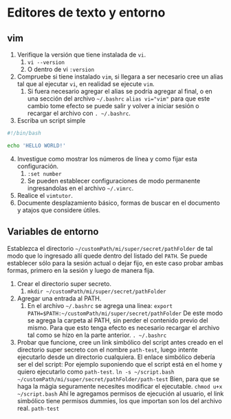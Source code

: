 # Editores de texto y entorno

## vim

1. Verifique la versión que tiene instalada de `vi`.
   1. `vi --version `
   2. O dentro de vi `:version`
2. Compruebe si tiene instalado `vim`, si llegara a ser necesario cree un alias tal que al ejecutar `vi`, en realidad se ejecute `vim`.
   1. Si fuera necesario agregar el alias se podría agregar al final, o en una sección del archivo `~/.bashrc`
   `alias vi="vim"`
   para que este cambio tome efecto se puede salir y volver a iniciar sesión o recargar el archivo con `. ~/.bashrc`.
3. Escriba un script simple

```sh
#!/bin/bash

echo 'HELLO WORLD!'
```

4. Investigue como mostrar los números de línea y como fijar esta configuración.
   1. `:set number`
   2. Se pueden establecer configuraciones de modo permanente ingresandolas en el archivo `~/.vimrc`.
5. Realice el `vimtutor`.
6. Documente desplazamiento básico, formas de buscar en el documento y atajos que considere útiles.

## Variables de entorno

Establezca el directorio `~/customPath/mi/super/secret/pathFolder` de tal modo que lo ingresado allí quede dentro del listado del `PATH`. Se puede establecer sólo para la sesión actual o dejar fijo, en este caso probar ambas formas, primero en la sesión y luego de manera fija.

1. Crear el directorio super secreto.
   1. `mkdir ~/customPath/mi/super/secret/pathFolder`
2. Agregar una entrada al PATH.
   1. En el archivo `~/.bashrc` se agrega una linea:
   `export PATH=$PATH:~/customPath/mi/super/secret/pathFolder`
   De este modo se agrega la carpeta al PATH, sin perder el contenido previo del mismo.
   Para que esto tenga efecto es necesario recargar el archivo tal como se hizo en la parte anterior.
   `. ~/.bashrc`
3. Probar que funcione, cree un link simbólico del script antes creado en el directorio super secreto con el nombre `path-test`, luego intente ejecutarlo desde un directorio cualquiera.
   El enlace simbólico debería ser el del script:
   Por ejemplo suponiendo que el script está en el home y quiero ejecutarlo como `path-test`.
   `ln -s ~/script.bash ~/customPath/mi/super/secret/pathFolder/path-test`
   Bien, para que se haga la mágia seguramente necesites modificar el ejecutable.
   `chmod u+x ~/script.bash`
   Ahí le agregamos permisos de ejecución al usuario, el link simbólico tiene permisos dummies, los que importan son los del archivo real.
   `path-test`
